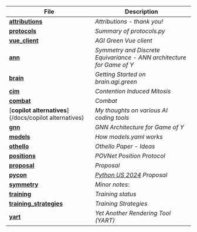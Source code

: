 <!-- This index is generated by /github/agi.green/agi_green/protocols.py - edits will be lost. -->

| File | Description |
| ---- | ----------- |
| [**attributions**](/docs/attributions) | *Attributions - thank you!* |
| [**protocols**](/docs/protocols) | *Summary of protocols.py* |
| [**vue_client**](/docs/vue_client) | *AGI Green Vue client* |
| [**ann**](/docs/ann) | *Symmetry and Discrete Equivariance - ANN architecture for Game of Y* |
| [**brain**](/docs/brain) | *Getting Started on brain.agi.green* |
| [**cim**](/docs/cim) | *Contention Induced Mitosis* |
| [**combat**](/docs/combat) | *Combat* |
| [**copilot alternatives**](/docs/copilot alternatives) | *My thoughts on various AI coding tools* |
| [**gnn**](/docs/gnn) | *GNN Architecture for Game of Y* |
| [**models**](/docs/models) | *How models.yaml works* |
| [**othello**](/docs/othello) | *Othello Paper - Ideas* |
| [**positions**](/docs/positions) | *POVNet Position Protocol* |
| [**proposal**](/docs/proposal) | *Proposal* |
| [**pycon**](/docs/pycon) | *[Python US 2024](https://us.pycon.org/2024/) Proposal* |
| [**symmetry**](/docs/symmetry) | *Minor notes:* |
| [**training**](/docs/training) | *Training status* |
| [**training_strategies**](/docs/training_strategies) | *Training Strategies* |
| [**yart**](/docs/yart) | *Yet Another Rendering Tool (YART)* |
